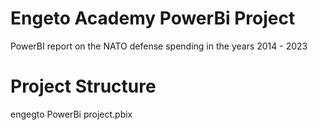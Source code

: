 # Engeto Academy PowerBi Project
PowerBI report on the NATO defense spending in the years 2014 - 2023

# Project Structure
engegto PowerBi project.pbix